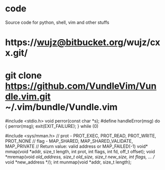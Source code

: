 # code
Source code for python, shell, vim and other stuffs

# https://wujz@bitbucket.org/wujz/cxx.git/


# git clone https://github.com/VundleVim/Vundle.vim.git ~/.vim/bundle/Vundle.vim

#include <stdio.h>
void perror(const char *s);
#define handleError(msg) do { perror(msg); exit(EXIT_FAILURE); } while (0)

#include <sys/mman.h>
// prot - PROT_EXEC, PROT_READ, PROT_WRITE, PROT_NONE
// flag - MAP_SHARED, MAP_SHARED_VALIDATE, MAP_PRIVATE
// Return value: valid address or MAP_FAILED(-1)
void* mmap(void *addr, size_t length, int prot, int flags, int fd, off_t offset);
void *mremap(void *old_address, size_t old_size, size_t new_size, int flags, ... /* void *new_address */);
int munmap(void *addr, size_t length);

